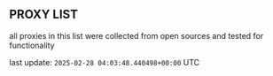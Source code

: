 ## PROXY LIST

all proxies in this list were collected from open sources and tested for functionality

last update: `2025-02-28 04:03:48.440498+00:00` UTC